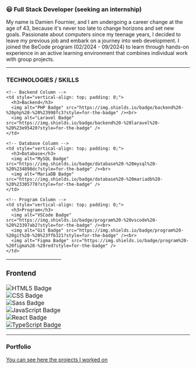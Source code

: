 ### 😃 Full Stack Developer (seeking an internship)
My name is Damien Fournier, and I am undergoing a career change at the age of 43, because it's never too late to change horizons and set new goals. Passionate about computers since my teenage years, I decided to leave my previous job and embark on a journey into web development. I joined the BeCode program (02/2024 - 09/2024) to learn through hands-on experience in an active learning environment that combines individual work with group projects.

---

### TECHNOLOGIES / SKILLS

<table style="border-collapse: collapse; width: 100%;">
  <tr>
    <!-- Frontend Column -->
    <td style="vertical-align: top; padding: 0;">
      <h3>Frontend</h3>
      <img alt="HTML5 Badge" src="https://img.shields.io/badge/frontend%20-%20html5%20-%20orange?style=for-the-badge" /><br>
      <img alt="CSS Badge" src="https://img.shields.io/badge/frontend%20-%20css%20-%20lightblue?style=for-the-badge" /><br>
      <img alt="Sass Badge" src="https://img.shields.io/badge/frontend%20-%20sass%20-%20pink?style=for-the-badge" /><br>
      <img alt="JavaScript Badge" src="https://img.shields.io/badge/frontend%20-%20javascript%20-%20yellow?style=for-the-badge&color=yellow" /><br>
      <img alt="React Badge" src="https://img.shields.io/badge/frontend%20-%20react%20-%20%233ea9c0?style=for-the-badge" /><br>
      <img alt="TypeScript Badge" src="https://img.shields.io/badge/frontend%20-%20typescript%20-%20%23295cde?style=for-the-badge" />
    </td>

    <!-- Backend Column -->
    <td style="vertical-align: top; padding: 0;">
      <h3>Backend</h3>
      <img alt="PHP Badge" src="https://img.shields.io/badge/backend%20-%20php%20-%20%23998fc3?style=for-the-badge" /><br>
      <img alt="Laravel Badge" src="https://img.shields.io/badge/backend%20-%20laravel%20-%20%23e95420?style=for-the-badge" />
    </td>

    <!-- Database Column -->
    <td style="vertical-align: top; padding: 0;">
      <h3>Database</h3>
      <img alt="MySQL Badge" src="https://img.shields.io/badge/database%20-%20mysql%20-%20%234898dc?style=for-the-badge" /><br>
      <img alt="MariaDB Badge" src="https://img.shields.io/badge/database%20-%20mariadb%20-%20%23305778?style=for-the-badge" />
    </td>

    <!-- Program Column -->
    <td style="vertical-align: top; padding: 0;">
      <h3>Program</h3>
      <img alt="VSCode Badge" src="https://img.shields.io/badge/program%20-%20vscode%20-%20%23397ab2?style=for-the-badge" /><br>
      <img alt="Git Badge" src="https://img.shields.io/badge/program%20-%20git%20-%20%23ffb321?style=for-the-badge" /><br>
      <img alt="Figma Badge" src="https://img.shields.io/badge/program%20-%20figma%20-%20red?style=for-the-badge" />
    </td>
  </tr>
</table>

  
---

### Portfolio
<a href="https://www.imadeus.be/others/portfolio" target="_blank">You can see here the projects I worked on</a>




          
          
